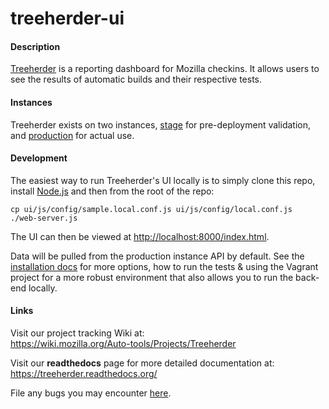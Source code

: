 treeherder-ui
=============

#### Description
[Treeherder](https://treeherder.mozilla.org) is a reporting dashboard for Mozilla checkins. It allows users to see the results of automatic builds and their respective tests.


#### Instances
Treeherder exists on two instances, [stage](https://treeherder.allizom.org) for pre-deployment validation, and [production](https://treeherder.mozilla.org) for actual use.


#### Development
The easiest way to run Treeherder's UI locally is to simply clone this repo, install [Node.js](http://nodejs.org/download/) and then from the root of the repo:

```
cp ui/js/config/sample.local.conf.js ui/js/config/local.conf.js
./web-server.js
```

The UI can then be viewed at [http://localhost:8000/index.html](http://localhost:8000/index.html).

Data will be pulled from the production instance API by default. See the [installation docs](https://treeherder.readthedocs.org/installation.html) for more options, how to run the tests & using the Vagrant project for a more robust environment that also allows you to run the back-end locally.


#### Links

Visit our project tracking Wiki at:  
https://wiki.mozilla.org/Auto-tools/Projects/Treeherder

Visit our **readthedocs** page for more detailed documentation at:  
https://treeherder.readthedocs.org/

File any bugs you may encounter [here](https://bugzilla.mozilla.org/enter_bug.cgi?product=Tree+Management&component=Treeherder).
